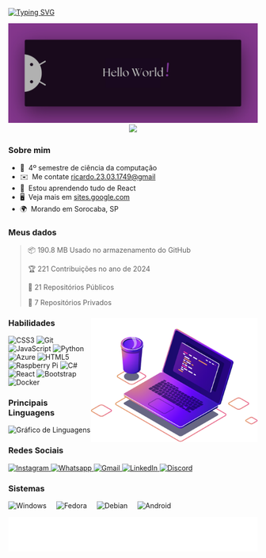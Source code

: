 <p>
  <a href="https://git.io/typing-svg">
    <img src="https://readme-typing-svg.demolab.com?font=Fira+Code&size=28&pause=1000&duration=4000&color=8E44AD&vCenter=true&width=500&lines=%F0%9F%91%8B+Ol%C3%A1%2C+sou+Ricardo+Andreotti;Aluno+de+Ci%C3%AAncia+da+Comput.+%F0%9F%92%AA" alt="Typing SVG" />
  </a>
</p>

<!-- Imagem de banner -->
<img src="./HelloWorld.png" alt="Hello world!">

<div align="center">
    <!-- Contador de visitas -->
    <img src="https://api.visitorbadge.io/api/visitors?path=devAndreotti&labelColor=%23011627&countColor=%233dd984&style=flat-square&labelStyle=upper" width="100">
</div>

### Sobre mim
* 🚀  4º semestre de ciência da computação
* ✉️  Me contate [ricardo.23.03.1749@gmail](mailto:ricardo.23.03.1749@gmail.com)
* 🧠  Estou aprendendo tudo de React
* 🖥️  Veja mais em [sites.google.com](https://sites.google.com/view/ricardoag/home)
* 🌍  Morando em Sorocaba, SP

### Meus dados
> 📦 190.8 MB Usado no armazenamento do GitHub 
 > 
> 🏆 221 Contribuições no ano de 2024
 > 
> 📜 21 Repositórios Públicos 
 > 
> 🔑 7 Repositórios Privados 
 > 

###
  <!-- Imagem adicional -->
  <img align="right" src="Computer.png" alt="Purple Computer" height="250" />

### Habilidades
<div align="left">
  <!-- Icones de habilidades -->
  <img src="https://cdn.jsdelivr.net/gh/devicons/devicon/icons/css3/css3-original.svg" height="36" alt="CSS3" />
  <img src="https://cdn.jsdelivr.net/gh/devicons/devicon/icons/git/git-original.svg" height="36" alt="Git" />
  <img src="https://cdn.jsdelivr.net/gh/devicons/devicon/icons/javascript/javascript-original.svg" height="34" alt="JavaScript" />
  <img src="https://cdn.jsdelivr.net/gh/devicons/devicon/icons/python/python-original.svg" height="38" alt="Python" />
  <img src="https://cdn.jsdelivr.net/gh/devicons/devicon/icons/azure/azure-original.svg" height="36" alt="Azure" />
  <img src="https://cdn.jsdelivr.net/gh/devicons/devicon/icons/html5/html5-original.svg" height="36" alt="HTML5" />
  <img src="https://cdn.jsdelivr.net/gh/devicons/devicon/icons/raspberrypi/raspberrypi-original.svg" height="36" alt="Raspberry Pi" />
  <img src="https://cdn.jsdelivr.net/gh/devicons/devicon/icons/csharp/csharp-original.svg" height="36" alt="C#" />
  <img src="https://cdn.jsdelivr.net/gh/devicons/devicon/icons/react/react-original.svg" height="36" alt="React" />
  <img src="https://cdn.jsdelivr.net/gh/devicons/devicon/icons/bootstrap/bootstrap-original.svg" height="35" alt="Bootstrap" />
  <img src="https://cdn.jsdelivr.net/gh/devicons/devicon/icons/docker/docker-original.svg" height="36" alt="Docker" />
</div>

### Principais Linguagens
<div align="left">
  <!-- Gráfico de linguagens mais usadas -->
  <img src="https://github-readme-stats.vercel.app/api/top-langs?username=devAndreotti&locale=pt-br&hide_title=true&layout=compact&card_width=320&langs_count=5&theme=cobalt&hide_border=true&order=2" height="150" alt="Gráfico de Linguagens" />
</div>

### Redes Sociais
<div align="left">
  <!-- Links para redes sociais -->
  <a href="https://www.instagram.com/yourprofile" target="_blank">
    <img src="https://img.shields.io/static/v1?message=Instagram&logo=instagram&label=&color=E4405F&logoColor=white&labelColor=&style=for-the-badge" height="32" alt="Instagram" />
  </a>
  <a href="https://wa.me/5515981888676" target="_blank">
    <img src="https://img.shields.io/static/v1?message=Whatsapp&logo=whatsapp&label=&color=25D366&logoColor=white&labelColor=&style=for-the-badge" height="32" alt="Whatsapp" />
  </a>
  <a href="mailto:ricardo.23.03.1749@gmail.com" target="_blank">
    <img src="https://img.shields.io/static/v1?message=Gmail&logo=gmail&label=&color=D14836&logoColor=white&labelColor=&style=for-the-badge" height="32" alt="Gmail" />
  </a>
  <a href="https://www.linkedin.com/in/ricardo-andreotti-gonçalves-0b5785283" target="_blank">
    <img src="https://img.shields.io/static/v1?message=LinkedIn&logo=linkedin&label=&color=0077B5&logoColor=white&labelColor=&style=for-the-badge" height="32" alt="LinkedIn" />
  </a>
  <a href="https://discordapp.com/users/wantakame#1689" target="_blank">
    <img src="https://img.shields.io/static/v1?message=Discord&logo=discord&label=&color=7289DA&logoColor=white&labelColor=&style=for-the-badge" height="32" alt="Discord" />
  </a>
</div>

### Sistemas
<div align="left">
  <!-- Icones de sistemas operacionais -->
  <img src="https://cdn.jsdelivr.net/gh/devicons/devicon/icons/windows8/windows8-original.svg" height="36" alt="Windows" />
  <img width="12" />
  <img src="https://cdn.jsdelivr.net/gh/devicons/devicon/icons/fedora/fedora-original.svg" height="36" alt="Fedora" />
  <img width="12" />
  <img src="https://cdn.jsdelivr.net/gh/devicons/devicon/icons/debian/debian-original.svg" height="36" alt="Debian" />
  <img width="12" />
  <img src="https://cdn.jsdelivr.net/gh/devicons/devicon/icons/android/android-plain.svg" height="36" alt="Android" />
  <img width="12" />
</div>

![Purple SVG](./purple.svg)
